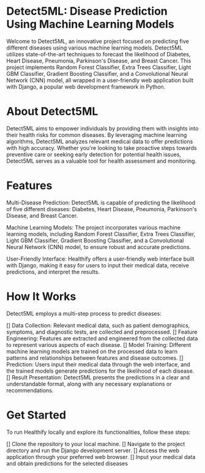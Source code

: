 # Detect5ML: Disease Prediction Using Machine Learning Models

Welcome to Detect5ML, an innovative project focused on predicting five different diseases using various machine learning models. Detect5ML utilizes state-of-the-art techniques to forecast the likelihood of Diabetes, Heart Disease, Pneumonia, Parkinson's Disease, and Breast Cancer. This project implements Random Forest Classifier, Extra Trees Classifier, Light GBM Classifier, Gradient Boosting Classifier, and a Convolutional Neural Network (CNN) model, all wrapped in a user-friendly web application built with Django, a popular web development framework in Python.

# About Detect5ML
Detect5ML aims to empower individuals by providing them with insights into their health risks for common diseases. By leveraging machine learning algorithms, Detect5ML analyzes relevant medical data to offer predictions with high accuracy. Whether you're looking to take proactive steps towards preventive care or seeking early detection for potential health issues, Detect5ML serves as a valuable tool for health assessment and monitoring.

# Features
Multi-Disease Prediction: Detect5ML is capable of predicting the likelihood of five different diseases: Diabetes, Heart Disease, Pneumonia, Parkinson's Disease, and Breast Cancer.

Machine Learning Models: The project incorporates various machine learning models, including Random Forest Classifier, Extra Trees Classifier, Light GBM Classifier, Gradient Boosting Classifier, and a Convolutional Neural Network (CNN) model, to ensure robust and accurate predictions.

User-Friendly Interface: Healthify offers a user-friendly web interface built with Django, making it easy for users to input their medical data, receive predictions, and interpret the results.

# How It Works
Detect5ML employs a multi-step process to predict diseases:

[] Data Collection: Relevant medical data, such as patient demographics, symptoms, and diagnostic tests, are collected and preprocessed.
[] Feature Engineering: Features are extracted and engineered from the collected data to represent various aspects of each disease.
[] Model Training: Different machine learning models are trained on the processed data to learn patterns and relationships between features and disease outcomes.
[] Prediction: Users input their medical data through the web interface, and the trained models generate predictions for the likelihood of each disease.
[] Result Presentation: Detect5ML presents the predictions in a clear and understandable format, along with any necessary explanations or recommendations.

# Get Started
To run Healthify locally and explore its functionalities, follow these steps:

[] Clone the repository to your local machine.
[] Navigate to the project directory and run the Django development server.
[] Access the web application through your preferred web browser.
[] Input your medical data and obtain predictions for the selected diseases
